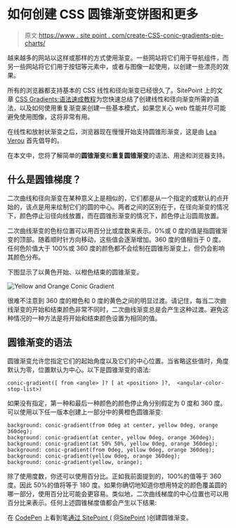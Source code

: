 # 如何创建 CSS 圆锥渐变饼图和更多

> 原文:[https://www . site point . com/create-CSS-conic-gradients-pie-charts/](https://www.sitepoint.com/create-css-conic-gradients-pie-charts/)

越来越多的网站以这样或那样的方式使用渐变。一些网站将它们用于导航组件，而另一些网站将它们用于按钮等元素中，或者与图像一起使用，以创建一些漂亮的效果。

所有的浏览器都支持基本的 CSS 线性和径向渐变已经很久了。SitePoint 上的文章 [CSS Gradients:语法速成教程](https://www.sitepoint.com/css-gradients-a-syntax-crash-course/)为您快速总结了创建线性和径向渐变所需的语法，以及如何使用重复渐变来创建一些基本模式，如果您关心 web 性能并尽可能避免使用图像，这将非常有用。

在线性和放射状渐变之后，浏览器现在慢慢开始支持圆锥形渐变，这是由 [Lea Verou](http://lea.verou.me/) 首先倡导的。

在本文中，您将了解简单的**圆锥渐变**和**重复圆锥渐变**的语法、用途和浏览器支持。

## 什么是圆锥梯度？

二次曲线和径向渐变在某种意义上是相似的，它们都是从一个指定的或默认的点开始的，该点是用来绘制它们的圆的中心。两者之间的区别在于，在径向渐变的情况下，颜色停止沿径向线放置，而在圆锥形渐变的情况下，颜色停止沿圆周放置。

二次曲线渐变的色标位置可以用百分比或度数来表示。0%或 0 度的值是指圆锥渐变的顶部。随着顺时针方向移动，这些值会逐渐增加。360 度的值相当于 0 度。任何色阶值大于 100%或 360 度的颜色都不会绘制在圆锥形渐变上，但仍会影响其颜色分布。

下图显示了以黄色开始、以橙色结束的圆锥渐变。

![Yellow and Orange Conic Gradient](../Images/ebc58bdbb27826a08dd7192eb51995bf.png)

很难不注意到 360 度的橙色和 0 度的黄色之间的明显过渡。请记住，每当二次曲线渐变的开始和结束颜色非常不同时，二次曲线渐变总是会产生这种过渡。避免这种情况的一种方法是将开始和结束颜色设置为相同的值。

## 圆锥渐变的语法

圆锥渐变允许您指定它们的起始角度以及它们的中心位置。当省略这些值时，角度默认为零，位置默认为中心。以下是圆锥渐变的语法:

```
conic-gradient([ from <angle> ]? [ at <position> ]?,  <angular-color-stop-list>)
```

如果没有指定，第一种和最后一种颜色的颜色停止角分别假定为 0 度和 360 度。可以使用以下任一版本创建上一部分中的黄橙色圆锥渐变:

```
background: conic-gradient(from 0deg at center, yellow 0deg, orange 360deg);
background: conic-gradient(at center, yellow 0deg, orange 360deg);
background: conic-gradient(at 50% 50%, yellow 0deg, orange 360deg);
background: conic-gradient(from 0deg, yellow 0deg, orange 360deg);
background: conic-gradient(yellow 0deg, orange 360deg);
background: conic-gradient(yellow, orange);
```

除了使用度数，你还可以使用百分比。正如我前面提到的，100%的值等于 360 度。因此 50%的值将等于 180 度。如果你确切地知道你想用特定的颜色覆盖圆的哪一部分，使用百分比可能会更容易。类似地，二次曲线梯度的中心位置也可以用百分比来表示。任何上述圆锥梯度值都会产生以下结果:

在 [CodePen](https://codepen.io) 上看到笔[通过 SitePoint (](https://codepen.io/SitePoint/pen/NvEbxr/) [@SitePoint](https://codepen.io/SitePoint) )创建圆锥渐变。
